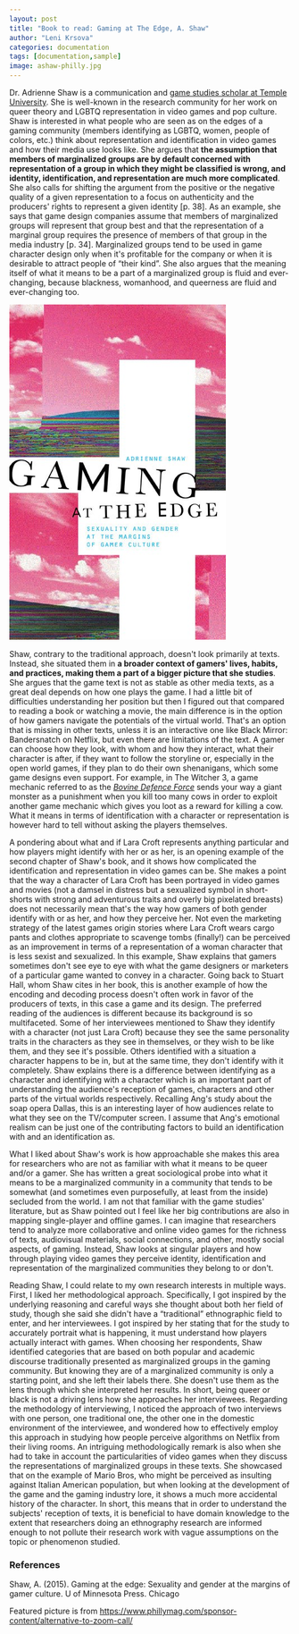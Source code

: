```yaml
---
layout: post
title: "Book to read: Gaming at The Edge, A. Shaw"
author: "Leni Krsova"
categories: documentation
tags: [documentation,sample]
image: ashaw-philly.jpg
---
```

Dr. Adrienne Shaw is a communication and <a href="https://www.phillymag.com/sponsor-content/alternative-to-zoom-call/">game studies scholar at Temple University</a>. She is well-known in the research community for her work on queer theory and LGBTQ representation in video games and pop culture. Shaw is interested in what people who are seen as on the edges of a gaming community (members identifying as LGBTQ, women, people of colors, etc.) think about representation and identification in video games and how their media use looks like. She argues that **the assumption that members of marginalized groups are by default concerned with representation of a group in which they might be classified is wrong, and identity, identification, and representation are much more complicated**. She also calls for shifting the argument from the positive or the negative quality of a given representation to a focus on authenticity and the producers' rights to represent a given identity [p. 38]. As an example, she says that game design companies assume that members of marginalized groups will represent that group best and that the representation of a marginal group requires the presence of members of that group in the media industry [p. 34]. Marginalized groups tend to be used in game character design only when it's profitable for the company or when it is desirable to attract people of “their kind”. She also argues that the meaning itself of what it means to be a part of a marginalized group is fluid and ever-changing, because blackness, womanhood, and queerness are fluid and ever-changing too.

<img src="/assets/img/ashaw-gaming.jpg">

Shaw, contrary to the traditional approach, doesn't look primarily at texts. Instead, she situated them in **a broader context of gamers' lives, habits, and practices, making them a part of a bigger picture that she studies**. She argues that the game text is not as stable as other media texts, as a great deal depends on how one plays the game. I had a little bit of difficulties understanding her position but then I figured out that compared to reading a book or watching a movie, the main difference is  in the option of how gamers navigate the potentials of the virtual world. That's an option that is missing in other texts, unless it is an interactive one like Black Mirror: Bandersnatch on Netflix, but even there are limitations of the text. A gamer can choose how they look, with whom and how they interact, what their character is after, if they want to follow the storyline or, especially in the open world games, if they plan to do their own shenanigans, which some game designs even support. For example, in The Witcher 3, a game mechanic referred to as the <a href="https://www.youtube.com/watch?v=fjdllHlZAPM">*Bovine Defence Force*</a> sends your way a giant monster as a punishment when you kill too many cows in order to exploit another game mechanic which gives you loot as a reward for killing a cow. What it means in terms of identification with a character or representation is however hard to tell without asking the players themselves.

A pondering about what and if Lara Croft represents anything particular and how players might identify with her or as her, is an opening example of the second chapter of Shaw's book, and it shows how complicated the identification and representation in video games can be. She makes a point that the way a character of Lara Croft has been portrayed in video games and movies (not a damsel in distress but a sexualized symbol in short-shorts with strong and adventurous traits and overly big pixelated breasts) does not necessarily mean that's the way how gamers of both gender identify with or as her, and how they perceive her. Not even the marketing strategy of the latest games origin stories where Lara Croft wears cargo pants and clothes appropriate to scavenge tombs (finally!) can be perceived as an improvement in terms of a representation of a woman character that is less sexist and sexualized. In this example, Shaw explains that gamers sometimes don't see eye to eye with what the game designers or marketers of a particular game wanted to convey in a character. Going back to Stuart Hall, whom Shaw cites in her book, this is another example of how the encoding and decoding process doesn't often work in favor of the producers of texts, in this case a game and its design. The preferred reading of the audiences is different because its background is so multifaceted. Some of her interviewees mentioned to Shaw they identify with a character (not just Lara Croft) because they see the same personality traits in the characters as they see in themselves, or they wish to be like them, and they see it's possible. Others identified with a situation a character happens to be in, but at the same time, they don't identify with it completely. Shaw explains there is a difference between identifying as a character and identifying with a character which is an important part of understanding the audience's reception of games, characters and other parts of the virtual worlds respectively. Recalling Ang's study about the soap opera Dallas, this is an interesting layer of how audiences relate to what they see on the TV/computer screen. I assume that Ang's emotional realism can be just one of the contributing factors to build an identification with and an identification as.

What I liked about Shaw's work is how approachable she makes this area for researchers who are not as familiar with what it means to be queer and/or a gamer. She has written a great sociological probe into what it means to be a marginalized community in a community that tends to be somewhat (and sometimes even purposefully, at least from the inside) secluded from the world. I am not that familiar with the game studies' literature, but as Shaw pointed out I feel like her big contributions are also in mapping single-player and offline games. I can imagine that researchers tend to analyze more collaborative and online video games for the richness of texts, audiovisual materials, social connections, and other, mostly social aspects, of gaming. Instead, Shaw looks at singular players and how through playing video games they perceive identity, identification and representation of the marginalized communities they belong to or don't.

Reading Shaw, I could relate to my own research interests in multiple ways. First, I liked her methodological approach. Specifically, I got inspired by the underlying reasoning and careful ways she thought about both her field of study, though she said she didn't have a “traditional” ethnographic field to enter, and her interviewees. I got inspired by her stating that for the study to accurately portrait what is happening, it must understand how players actually interact with games. When choosing her respondents, Shaw identified categories that are based on both popular and academic discourse traditionally presented as marginalized groups in the gaming community. But knowing they are of a marginalized community is only a starting point, and she left their labels there. She doesn't use them as the lens through which she interpreted her results. In short, being queer or black is not a driving lens how she approaches her interviewees. Regarding the methodology of interviewing, I noticed the approach of two interviews with one person, one traditional one, the other one in the domestic environment of the interviewee, and wondered how to effectively employ this approach in studying how people perceive algorithms on Netflix from their living rooms. An intriguing methodologically remark is also when she had to take in account the particularities of video games when they discuss the representations of marginalized groups in these texts. She showcased that on the example of Mario Bros, who might be perceived as insulting against Italian American population, but when looking at the development of the game and the gaming industry lore, it shows a much more accidental history of the character. In short, this means that in order to understand the subjects' reception of texts, it is beneficial to have domain knowledge to the extent that researchers doing an ethnography research are informed enough to not pollute their research work with vague assumptions on the topic or phenomenon studied.


### References
Shaw, A. (2015). Gaming at the edge: Sexuality and gender at the margins of gamer culture. U of Minnesota Press. Chicago

Featured picture is from https://www.phillymag.com/sponsor-content/alternative-to-zoom-call/
